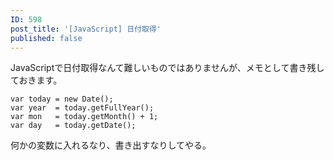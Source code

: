 ```yaml
---
ID: 598
post_title: '[JavaScript] 日付取得'
published: false
---
```

JavaScriptで日付取得なんて難しいものではありませんが、メモとして書き残しておきます。
<!--more-->

<pre><code>var today = new Date();
var year  = today.getFullYear();
var mon   = today.getMonth() + 1;
var day   = today.getDate();
</code></pre>

何かの変数に入れるなり、書き出すなりしてやる。